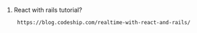 1. React with rails tutorial?
    
        https://blog.codeship.com/realtime-with-react-and-rails/
